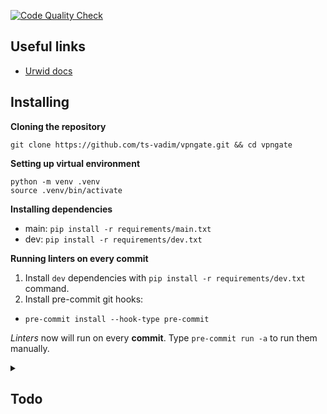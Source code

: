 [![Code Quality Check](https://github.com/ts-vadim/py-vpngate/actions/workflows/quality-check.yml/badge.svg)](https://github.com/ts-vadim/py-vpngate/actions/workflows/quality-check.yml)

## Useful links
- [Urwid docs](http://urwid.org/tutorial/)


## Installing
**Cloning the repository**
```
git clone https://github.com/ts-vadim/vpngate.git && cd vpngate
```

**Setting up virtual environment**
```
python -m venv .venv
source .venv/bin/activate
```

**Installing dependencies**
- main: `pip install -r requirements/main.txt`
- dev: `pip install -r requirements/dev.txt`

**Running linters on every commit**
1. Install `dev` dependencies with `pip install -r requirements/dev.txt` command.
2. Install pre-commit git hooks:
  - `pre-commit install --hook-type pre-commit`

*Linters* now will run on every **commit**. Type `pre-commit run -a` to run them manually.


<details>
<summary>

## Todo

</summary>

- [ ] Updating & downloading VPN list from releases
- [ ] Searching specific VPNs
- [ ] Connecting system VPN manager to a VPN
- [ ] Checking whether VPN hosts are alive

</details>
